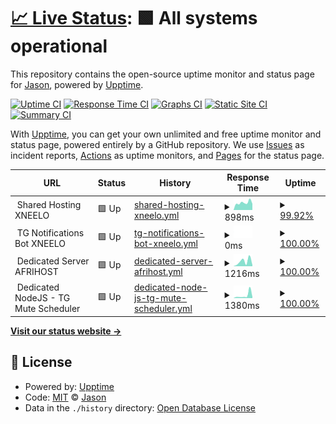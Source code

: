 # [📈 Live Status](https://jasbanza.github.io/uptime-monitor): <!--live status--> **🟩 All systems operational**

This repository contains the open-source uptime monitor and status page for [Jason](https://jasbanza.github.io/uptime-monitor), powered by [Upptime](https://github.com/upptime/upptime).

[![Uptime CI](https://github.com/jasbanza/uptime-monitor/workflows/Uptime%20CI/badge.svg)](https://github.com/jasbanza/uptime-monitor/actions?query=workflow%3A%22Uptime+CI%22)
[![Response Time CI](https://github.com/jasbanza/uptime-monitor/workflows/Response%20Time%20CI/badge.svg)](https://github.com/jasbanza/uptime-monitor/actions?query=workflow%3A%22Response+Time+CI%22)
[![Graphs CI](https://github.com/jasbanza/uptime-monitor/workflows/Graphs%20CI/badge.svg)](https://github.com/jasbanza/uptime-monitor/actions?query=workflow%3A%22Graphs+CI%22)
[![Static Site CI](https://github.com/jasbanza/uptime-monitor/workflows/Static%20Site%20CI/badge.svg)](https://github.com/jasbanza/uptime-monitor/actions?query=workflow%3A%22Static+Site+CI%22)
[![Summary CI](https://github.com/jasbanza/uptime-monitor/workflows/Summary%20CI/badge.svg)](https://github.com/jasbanza/uptime-monitor/actions?query=workflow%3A%22Summary+CI%22)

With [Upptime](https://upptime.js.org), you can get your own unlimited and free uptime monitor and status page, powered entirely by a GitHub repository. We use [Issues](https://github.com/jasbanza/uptime-monitor/issues) as incident reports, [Actions](https://github.com/jasbanza/uptime-monitor/actions) as uptime monitors, and [Pages](https://jasbanza.github.io/uptime-monitor) for the status page.

<!--start: status pages-->
<!-- This summary is generated by Upptime (https://github.com/upptime/upptime) -->
<!-- Do not edit this manually, your changes will be overwritten -->
<!-- prettier-ignore -->
| URL | Status | History | Response Time | Uptime |
| --- | ------ | ------- | ------------- | ------ |
| <img alt="" src="https://icons.duckduckgo.com/ip3/null.ico" height="13"> Shared Hosting XNEELO | 🟩 Up | [shared-hosting-xneelo.yml](https://github.com/jasbanza/uptime-monitor/commits/HEAD/history/shared-hosting-xneelo.yml) | <details><summary><img alt="Response time graph" src="./graphs/shared-hosting-xneelo/response-time-week.png" height="20"> 898ms</summary><br><a href="https://jasbanza.github.io/uptime-monitor/history/shared-hosting-xneelo"><img alt="Response time 875" src="https://img.shields.io/endpoint?url=https%3A%2F%2Fraw.githubusercontent.com%2Fjasbanza%2Fuptime-monitor%2FHEAD%2Fapi%2Fshared-hosting-xneelo%2Fresponse-time.json"></a><br><a href="https://jasbanza.github.io/uptime-monitor/history/shared-hosting-xneelo"><img alt="24-hour response time 815" src="https://img.shields.io/endpoint?url=https%3A%2F%2Fraw.githubusercontent.com%2Fjasbanza%2Fuptime-monitor%2FHEAD%2Fapi%2Fshared-hosting-xneelo%2Fresponse-time-day.json"></a><br><a href="https://jasbanza.github.io/uptime-monitor/history/shared-hosting-xneelo"><img alt="7-day response time 898" src="https://img.shields.io/endpoint?url=https%3A%2F%2Fraw.githubusercontent.com%2Fjasbanza%2Fuptime-monitor%2FHEAD%2Fapi%2Fshared-hosting-xneelo%2Fresponse-time-week.json"></a><br><a href="https://jasbanza.github.io/uptime-monitor/history/shared-hosting-xneelo"><img alt="30-day response time 976" src="https://img.shields.io/endpoint?url=https%3A%2F%2Fraw.githubusercontent.com%2Fjasbanza%2Fuptime-monitor%2FHEAD%2Fapi%2Fshared-hosting-xneelo%2Fresponse-time-month.json"></a><br><a href="https://jasbanza.github.io/uptime-monitor/history/shared-hosting-xneelo"><img alt="1-year response time 875" src="https://img.shields.io/endpoint?url=https%3A%2F%2Fraw.githubusercontent.com%2Fjasbanza%2Fuptime-monitor%2FHEAD%2Fapi%2Fshared-hosting-xneelo%2Fresponse-time-year.json"></a></details> | <details><summary><a href="https://jasbanza.github.io/uptime-monitor/history/shared-hosting-xneelo">99.92%</a></summary><a href="https://jasbanza.github.io/uptime-monitor/history/shared-hosting-xneelo"><img alt="All-time uptime 99.98%" src="https://img.shields.io/endpoint?url=https%3A%2F%2Fraw.githubusercontent.com%2Fjasbanza%2Fuptime-monitor%2FHEAD%2Fapi%2Fshared-hosting-xneelo%2Fuptime.json"></a><br><a href="https://jasbanza.github.io/uptime-monitor/history/shared-hosting-xneelo"><img alt="24-hour uptime 99.45%" src="https://img.shields.io/endpoint?url=https%3A%2F%2Fraw.githubusercontent.com%2Fjasbanza%2Fuptime-monitor%2FHEAD%2Fapi%2Fshared-hosting-xneelo%2Fuptime-day.json"></a><br><a href="https://jasbanza.github.io/uptime-monitor/history/shared-hosting-xneelo"><img alt="7-day uptime 99.92%" src="https://img.shields.io/endpoint?url=https%3A%2F%2Fraw.githubusercontent.com%2Fjasbanza%2Fuptime-monitor%2FHEAD%2Fapi%2Fshared-hosting-xneelo%2Fuptime-week.json"></a><br><a href="https://jasbanza.github.io/uptime-monitor/history/shared-hosting-xneelo"><img alt="30-day uptime 99.94%" src="https://img.shields.io/endpoint?url=https%3A%2F%2Fraw.githubusercontent.com%2Fjasbanza%2Fuptime-monitor%2FHEAD%2Fapi%2Fshared-hosting-xneelo%2Fuptime-month.json"></a><br><a href="https://jasbanza.github.io/uptime-monitor/history/shared-hosting-xneelo"><img alt="1-year uptime 99.98%" src="https://img.shields.io/endpoint?url=https%3A%2F%2Fraw.githubusercontent.com%2Fjasbanza%2Fuptime-monitor%2FHEAD%2Fapi%2Fshared-hosting-xneelo%2Fuptime-year.json"></a></details>
| <img alt="" src="https://icons.duckduckgo.com/ip3/null.ico" height="13"> TG Notifications Bot XNEELO | 🟩 Up | [tg-notifications-bot-xneelo.yml](https://github.com/jasbanza/uptime-monitor/commits/HEAD/history/tg-notifications-bot-xneelo.yml) | <details><summary><img alt="Response time graph" src="./graphs/tg-notifications-bot-xneelo/response-time-week.png" height="20"> 0ms</summary><br><a href="https://jasbanza.github.io/uptime-monitor/history/tg-notifications-bot-xneelo"><img alt="Response time 282" src="https://img.shields.io/endpoint?url=https%3A%2F%2Fraw.githubusercontent.com%2Fjasbanza%2Fuptime-monitor%2FHEAD%2Fapi%2Ftg-notifications-bot-xneelo%2Fresponse-time.json"></a><br><a href="https://jasbanza.github.io/uptime-monitor/history/tg-notifications-bot-xneelo"><img alt="24-hour response time 0" src="https://img.shields.io/endpoint?url=https%3A%2F%2Fraw.githubusercontent.com%2Fjasbanza%2Fuptime-monitor%2FHEAD%2Fapi%2Ftg-notifications-bot-xneelo%2Fresponse-time-day.json"></a><br><a href="https://jasbanza.github.io/uptime-monitor/history/tg-notifications-bot-xneelo"><img alt="7-day response time 0" src="https://img.shields.io/endpoint?url=https%3A%2F%2Fraw.githubusercontent.com%2Fjasbanza%2Fuptime-monitor%2FHEAD%2Fapi%2Ftg-notifications-bot-xneelo%2Fresponse-time-week.json"></a><br><a href="https://jasbanza.github.io/uptime-monitor/history/tg-notifications-bot-xneelo"><img alt="30-day response time 911" src="https://img.shields.io/endpoint?url=https%3A%2F%2Fraw.githubusercontent.com%2Fjasbanza%2Fuptime-monitor%2FHEAD%2Fapi%2Ftg-notifications-bot-xneelo%2Fresponse-time-month.json"></a><br><a href="https://jasbanza.github.io/uptime-monitor/history/tg-notifications-bot-xneelo"><img alt="1-year response time 282" src="https://img.shields.io/endpoint?url=https%3A%2F%2Fraw.githubusercontent.com%2Fjasbanza%2Fuptime-monitor%2FHEAD%2Fapi%2Ftg-notifications-bot-xneelo%2Fresponse-time-year.json"></a></details> | <details><summary><a href="https://jasbanza.github.io/uptime-monitor/history/tg-notifications-bot-xneelo">100.00%</a></summary><a href="https://jasbanza.github.io/uptime-monitor/history/tg-notifications-bot-xneelo"><img alt="All-time uptime 99.99%" src="https://img.shields.io/endpoint?url=https%3A%2F%2Fraw.githubusercontent.com%2Fjasbanza%2Fuptime-monitor%2FHEAD%2Fapi%2Ftg-notifications-bot-xneelo%2Fuptime.json"></a><br><a href="https://jasbanza.github.io/uptime-monitor/history/tg-notifications-bot-xneelo"><img alt="24-hour uptime 100.00%" src="https://img.shields.io/endpoint?url=https%3A%2F%2Fraw.githubusercontent.com%2Fjasbanza%2Fuptime-monitor%2FHEAD%2Fapi%2Ftg-notifications-bot-xneelo%2Fuptime-day.json"></a><br><a href="https://jasbanza.github.io/uptime-monitor/history/tg-notifications-bot-xneelo"><img alt="7-day uptime 100.00%" src="https://img.shields.io/endpoint?url=https%3A%2F%2Fraw.githubusercontent.com%2Fjasbanza%2Fuptime-monitor%2FHEAD%2Fapi%2Ftg-notifications-bot-xneelo%2Fuptime-week.json"></a><br><a href="https://jasbanza.github.io/uptime-monitor/history/tg-notifications-bot-xneelo"><img alt="30-day uptime 100.00%" src="https://img.shields.io/endpoint?url=https%3A%2F%2Fraw.githubusercontent.com%2Fjasbanza%2Fuptime-monitor%2FHEAD%2Fapi%2Ftg-notifications-bot-xneelo%2Fuptime-month.json"></a><br><a href="https://jasbanza.github.io/uptime-monitor/history/tg-notifications-bot-xneelo"><img alt="1-year uptime 99.99%" src="https://img.shields.io/endpoint?url=https%3A%2F%2Fraw.githubusercontent.com%2Fjasbanza%2Fuptime-monitor%2FHEAD%2Fapi%2Ftg-notifications-bot-xneelo%2Fuptime-year.json"></a></details>
| <img alt="" src="https://icons.duckduckgo.com/ip3/null.ico" height="13"> Dedicated Server AFRIHOST | 🟩 Up | [dedicated-server-afrihost.yml](https://github.com/jasbanza/uptime-monitor/commits/HEAD/history/dedicated-server-afrihost.yml) | <details><summary><img alt="Response time graph" src="./graphs/dedicated-server-afrihost/response-time-week.png" height="20"> 1216ms</summary><br><a href="https://jasbanza.github.io/uptime-monitor/history/dedicated-server-afrihost"><img alt="Response time 732" src="https://img.shields.io/endpoint?url=https%3A%2F%2Fraw.githubusercontent.com%2Fjasbanza%2Fuptime-monitor%2FHEAD%2Fapi%2Fdedicated-server-afrihost%2Fresponse-time.json"></a><br><a href="https://jasbanza.github.io/uptime-monitor/history/dedicated-server-afrihost"><img alt="24-hour response time 303" src="https://img.shields.io/endpoint?url=https%3A%2F%2Fraw.githubusercontent.com%2Fjasbanza%2Fuptime-monitor%2FHEAD%2Fapi%2Fdedicated-server-afrihost%2Fresponse-time-day.json"></a><br><a href="https://jasbanza.github.io/uptime-monitor/history/dedicated-server-afrihost"><img alt="7-day response time 1216" src="https://img.shields.io/endpoint?url=https%3A%2F%2Fraw.githubusercontent.com%2Fjasbanza%2Fuptime-monitor%2FHEAD%2Fapi%2Fdedicated-server-afrihost%2Fresponse-time-week.json"></a><br><a href="https://jasbanza.github.io/uptime-monitor/history/dedicated-server-afrihost"><img alt="30-day response time 892" src="https://img.shields.io/endpoint?url=https%3A%2F%2Fraw.githubusercontent.com%2Fjasbanza%2Fuptime-monitor%2FHEAD%2Fapi%2Fdedicated-server-afrihost%2Fresponse-time-month.json"></a><br><a href="https://jasbanza.github.io/uptime-monitor/history/dedicated-server-afrihost"><img alt="1-year response time 732" src="https://img.shields.io/endpoint?url=https%3A%2F%2Fraw.githubusercontent.com%2Fjasbanza%2Fuptime-monitor%2FHEAD%2Fapi%2Fdedicated-server-afrihost%2Fresponse-time-year.json"></a></details> | <details><summary><a href="https://jasbanza.github.io/uptime-monitor/history/dedicated-server-afrihost">100.00%</a></summary><a href="https://jasbanza.github.io/uptime-monitor/history/dedicated-server-afrihost"><img alt="All-time uptime 99.98%" src="https://img.shields.io/endpoint?url=https%3A%2F%2Fraw.githubusercontent.com%2Fjasbanza%2Fuptime-monitor%2FHEAD%2Fapi%2Fdedicated-server-afrihost%2Fuptime.json"></a><br><a href="https://jasbanza.github.io/uptime-monitor/history/dedicated-server-afrihost"><img alt="24-hour uptime 100.00%" src="https://img.shields.io/endpoint?url=https%3A%2F%2Fraw.githubusercontent.com%2Fjasbanza%2Fuptime-monitor%2FHEAD%2Fapi%2Fdedicated-server-afrihost%2Fuptime-day.json"></a><br><a href="https://jasbanza.github.io/uptime-monitor/history/dedicated-server-afrihost"><img alt="7-day uptime 100.00%" src="https://img.shields.io/endpoint?url=https%3A%2F%2Fraw.githubusercontent.com%2Fjasbanza%2Fuptime-monitor%2FHEAD%2Fapi%2Fdedicated-server-afrihost%2Fuptime-week.json"></a><br><a href="https://jasbanza.github.io/uptime-monitor/history/dedicated-server-afrihost"><img alt="30-day uptime 100.00%" src="https://img.shields.io/endpoint?url=https%3A%2F%2Fraw.githubusercontent.com%2Fjasbanza%2Fuptime-monitor%2FHEAD%2Fapi%2Fdedicated-server-afrihost%2Fuptime-month.json"></a><br><a href="https://jasbanza.github.io/uptime-monitor/history/dedicated-server-afrihost"><img alt="1-year uptime 99.98%" src="https://img.shields.io/endpoint?url=https%3A%2F%2Fraw.githubusercontent.com%2Fjasbanza%2Fuptime-monitor%2FHEAD%2Fapi%2Fdedicated-server-afrihost%2Fuptime-year.json"></a></details>
| <img alt="" src="https://icons.duckduckgo.com/ip3/null.ico" height="13"> Dedicated NodeJS - TG Mute Scheduler | 🟩 Up | [dedicated-node-js-tg-mute-scheduler.yml](https://github.com/jasbanza/uptime-monitor/commits/HEAD/history/dedicated-node-js-tg-mute-scheduler.yml) | <details><summary><img alt="Response time graph" src="./graphs/dedicated-node-js-tg-mute-scheduler/response-time-week.png" height="20"> 1380ms</summary><br><a href="https://jasbanza.github.io/uptime-monitor/history/dedicated-node-js-tg-mute-scheduler"><img alt="Response time 1053" src="https://img.shields.io/endpoint?url=https%3A%2F%2Fraw.githubusercontent.com%2Fjasbanza%2Fuptime-monitor%2FHEAD%2Fapi%2Fdedicated-node-js-tg-mute-scheduler%2Fresponse-time.json"></a><br><a href="https://jasbanza.github.io/uptime-monitor/history/dedicated-node-js-tg-mute-scheduler"><img alt="24-hour response time 605" src="https://img.shields.io/endpoint?url=https%3A%2F%2Fraw.githubusercontent.com%2Fjasbanza%2Fuptime-monitor%2FHEAD%2Fapi%2Fdedicated-node-js-tg-mute-scheduler%2Fresponse-time-day.json"></a><br><a href="https://jasbanza.github.io/uptime-monitor/history/dedicated-node-js-tg-mute-scheduler"><img alt="7-day response time 1380" src="https://img.shields.io/endpoint?url=https%3A%2F%2Fraw.githubusercontent.com%2Fjasbanza%2Fuptime-monitor%2FHEAD%2Fapi%2Fdedicated-node-js-tg-mute-scheduler%2Fresponse-time-week.json"></a><br><a href="https://jasbanza.github.io/uptime-monitor/history/dedicated-node-js-tg-mute-scheduler"><img alt="30-day response time 1083" src="https://img.shields.io/endpoint?url=https%3A%2F%2Fraw.githubusercontent.com%2Fjasbanza%2Fuptime-monitor%2FHEAD%2Fapi%2Fdedicated-node-js-tg-mute-scheduler%2Fresponse-time-month.json"></a><br><a href="https://jasbanza.github.io/uptime-monitor/history/dedicated-node-js-tg-mute-scheduler"><img alt="1-year response time 1053" src="https://img.shields.io/endpoint?url=https%3A%2F%2Fraw.githubusercontent.com%2Fjasbanza%2Fuptime-monitor%2FHEAD%2Fapi%2Fdedicated-node-js-tg-mute-scheduler%2Fresponse-time-year.json"></a></details> | <details><summary><a href="https://jasbanza.github.io/uptime-monitor/history/dedicated-node-js-tg-mute-scheduler">100.00%</a></summary><a href="https://jasbanza.github.io/uptime-monitor/history/dedicated-node-js-tg-mute-scheduler"><img alt="All-time uptime 99.91%" src="https://img.shields.io/endpoint?url=https%3A%2F%2Fraw.githubusercontent.com%2Fjasbanza%2Fuptime-monitor%2FHEAD%2Fapi%2Fdedicated-node-js-tg-mute-scheduler%2Fuptime.json"></a><br><a href="https://jasbanza.github.io/uptime-monitor/history/dedicated-node-js-tg-mute-scheduler"><img alt="24-hour uptime 100.00%" src="https://img.shields.io/endpoint?url=https%3A%2F%2Fraw.githubusercontent.com%2Fjasbanza%2Fuptime-monitor%2FHEAD%2Fapi%2Fdedicated-node-js-tg-mute-scheduler%2Fuptime-day.json"></a><br><a href="https://jasbanza.github.io/uptime-monitor/history/dedicated-node-js-tg-mute-scheduler"><img alt="7-day uptime 100.00%" src="https://img.shields.io/endpoint?url=https%3A%2F%2Fraw.githubusercontent.com%2Fjasbanza%2Fuptime-monitor%2FHEAD%2Fapi%2Fdedicated-node-js-tg-mute-scheduler%2Fuptime-week.json"></a><br><a href="https://jasbanza.github.io/uptime-monitor/history/dedicated-node-js-tg-mute-scheduler"><img alt="30-day uptime 100.00%" src="https://img.shields.io/endpoint?url=https%3A%2F%2Fraw.githubusercontent.com%2Fjasbanza%2Fuptime-monitor%2FHEAD%2Fapi%2Fdedicated-node-js-tg-mute-scheduler%2Fuptime-month.json"></a><br><a href="https://jasbanza.github.io/uptime-monitor/history/dedicated-node-js-tg-mute-scheduler"><img alt="1-year uptime 99.91%" src="https://img.shields.io/endpoint?url=https%3A%2F%2Fraw.githubusercontent.com%2Fjasbanza%2Fuptime-monitor%2FHEAD%2Fapi%2Fdedicated-node-js-tg-mute-scheduler%2Fuptime-year.json"></a></details>

<!--end: status pages-->

[**Visit our status website →**](https://jasbanza.github.io/uptime-monitor)

## 📄 License

- Powered by: [Upptime](https://github.com/upptime/upptime)
- Code: [MIT](./LICENSE) © [Jason](https://jasbanza.github.io/uptime-monitor)
- Data in the `./history` directory: [Open Database License](https://opendatacommons.org/licenses/odbl/1-0/)
